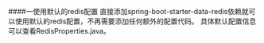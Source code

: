 ####一使用默认的redis配置
直接添加spring-boot-starter-data-redis依赖就可以使用默认的redis配置，不再需要添加任何额外的配置代码。
具体默认配置信息可以查看RedisProperties.java。

